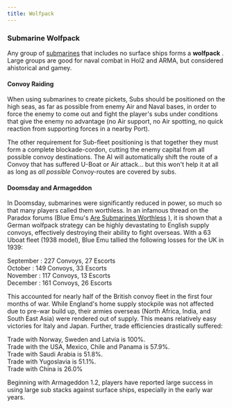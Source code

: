 ```yaml
---
title: Wolfpack
---
```

 ### Submarine Wolfpack

Any group of [submarines](/wiki/Submarine "Submarine") that includes no surface ships forms a **wolfpack** . Large groups are good for naval combat in HoI2 and ARMA, but considered ahistorical and gamey.

#### Convoy Raiding

When using submarines to create pickets, Subs should be positioned on the high seas, as far as possible from enemy Air and Naval bases, in order to force the enemy to come out and fight the player's subs under conditions that give the enemy no advantage (no Air support, no Air spotting, no quick reaction from supporting forces in a nearby Port).

The other requirement for Sub-fleet positioning is that together they must form a complete blockade-cordon, cutting the enemy capital from all possible convoy destinations. The AI will automatically shift the route of a Convoy that has suffered U-Boat or Air attack... but this won't help it at all as long as _all possible_ Convoy-routes are covered by subs.

#### Doomsday and Armageddon

In Doomsday, submarines were significantly reduced in power, so much so that many players called them worthless. In an infamous thread on the Paradox forums (Blue Emu's [Are Submarines Worthless](http://forum.paradoxplaza.com/forum/showthread.php?t=264824) ), it is shown that a German wolfpack strategy can be highly devastating to English supply convoys, effectively destroying their ability to fight overseas. With a 63 Uboat fleet (1938 model), Blue Emu tallied the following losses for the UK in 1939:

September : 227 Convoys, 27 Escorts  
October : 149 Convoys, 33 Escorts  
November : 117 Convoys, 13 Escorts  
December : 161 Convoys, 26 Escorts  

This accounted for nearly half of the British convoy fleet in the first four months of war. While England's home supply stockpile was not affected due to pre-war build up, their armies overseas (North Africa, India, and South East Asia) were rendered out of supply. This means relatively easy victories for Italy and Japan. Further, trade efficiencies drastically suffered:

Trade with Norway, Sweden and Latvia is 100%.  
Trade with the USA, Mexico, Chile and Panama is 57.9%.  
Trade with Saudi Arabia is 51.8%.  
Trade with Yugoslavia is 51.1%.  
Trade with China is 26.0%  

Beginning with Armageddon 1.2, players have reported large success in using large sub stacks against surface ships, especially in the early war years.